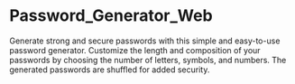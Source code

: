 # Password_Generator_Web
Generate strong and secure passwords with this simple and easy-to-use password generator. Customize the length and composition of your passwords by choosing the number of letters, symbols, and numbers. The generated passwords are shuffled for added security.
